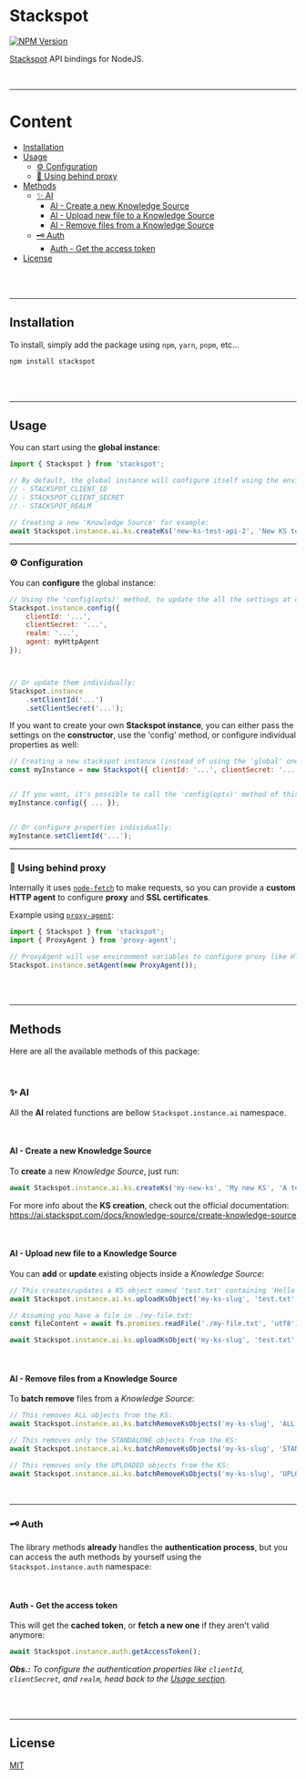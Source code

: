 # Stackspot

[![NPM Version][npm-image]][npm-url]


[Stackspot](https://stackspot.com/) API bindings for NodeJS.

<br>

---


# Content

<!-- TOC -->
- [Installation](#installation)
- [Usage](#usage)
  - [⚙️ Configuration](#-configuration)
  - [🛜 Using behind proxy](#-using-behind-proxy)
- [Methods](#methods)
  - [✨ AI](#-ai)
    - [AI - Create a new Knowledge Source](#ai---create-a-new-knowledge-source)
    - [AI - Upload new file to a Knowledge Source](#ai---upload-new-file-to-a-knowledge-source)
    - [AI - Remove files from a Knowledge Source](#ai---remove-files-from-a-knowledge-source)
  - [🗝️ Auth](#-auth)
    - [Auth - Get the access token](#auth---get-the-access-token)
- [License](#license)
<!-- TOC -->




<br>
<br>

---

## Installation

To install, simply add the package using `npm`, `yarn`, `pnpm`, etc...

```bash
npm install stackspot
```



<br>
<br>

---

## Usage

You can start using the **global instance**:

```javascript
import { Stackspot } from 'stackspot';

// By default, the global instance will configure itself using the environment variables:
// - STACKSPOT_CLIENT_ID
// - STACKSPOT_CLIENT_SECRET
// - STACKSPOT_REALM

// Creating a new 'Knowledge Source' for example:
await Stackspot.instance.ai.ks.createKs('new-ks-test-api-2', 'New KS test', 'This is a test KS', 'CUSTOM');
```

---

### ⚙️ Configuration

You can **configure** the global instance:

```javascript
// Using the 'config(opts)' method, to update the all the settings at once:
Stackspot.instance.config({
	clientId: '...',
	clientSecret: '...',
	realm: '...',
	agent: myHttpAgent
});



// Or update them individually:
Stackspot.instance
	.setClientId('...')
	.setClientSecret('...');
```

If you want to create your own **Stackspot instance**, you can either pass the settings on the **constructor**, use the 'config' method, or configure individual properties as well:

```javascript
// Creating a new stackspot instance (instead of using the 'global' one):
const myInstance = new Stackspot({ clientId: '...', clientSecret: '...', realm: '...' });


// If you want, it's possible to call the 'config(opts)' method of this instance as well to update the settings:
myInstance.config({ ... });


// Or configure properties individually:
myInstance.setClientId('...');
```

---

### 🛜 Using behind proxy

Internally it uses [`node-fetch`](https://github.com/node-fetch/node-fetch) to make requests, so you can provide a **custom HTTP agent** to configure **proxy** and **SSL certificates**.

Example using [`proxy-agent`](https://www.npmjs.com/package/proxy-agent):

```javascript
import { Stackspot } from 'stackspot';
import { ProxyAgent } from 'proxy-agent';

// ProxyAgent will use environment variables to configure proxy like HTTP_PROXY, HTTPS_PROXY and NO_PROXY.
Stackspot.instance.setAgent(new ProxyAgent());
```

<br>
<br>

---

## Methods

Here are all the available methods of this package:

<br>

### ✨ AI

All the **AI** related functions are bellow `Stackspot.instance.ai` namespace.


<br>

#### AI - Create a new Knowledge Source

To **create** a new _Knowledge Source_, just run:

```javascript
await Stackspot.instance.ai.ks.createKs('my-new-ks', 'My new KS', 'A test KS', 'CUSTOM');
```

For more info about the **KS creation**, check out the official documentation: https://ai.stackspot.com/docs/knowledge-source/create-knowledge-source


<br>

#### AI - Upload new file to a Knowledge Source

You can **add** or **update** existing objects inside a _Knowledge Source_:


```javascript
// This creates/updates a KS object named 'test.txt' containing 'Hello World' text:
await Stackspot.instance.ai.ks.uploadKsObject('my-ks-slug', 'test.txt', 'Hello World');
```

```javascript
// Assuming you have a file in ./my-file.txt:
const fileContent = await fs.promises.readFile('./my-file.txt', 'utf8');

await Stackspot.instance.ai.ks.uploadKsObject('my-ks-slug', 'test.txt', fileContent);
```

<br>

#### AI - Remove files from a Knowledge Source

To **batch remove** files from a _Knowledge Source_:

```javascript
// This removes ALL objects from the KS:
await Stackspot.instance.ai.ks.batchRemoveKsObjects('my-ks-slug', 'ALL');
```

```javascript
// This removes only the STANDALONE objects from the KS:
await Stackspot.instance.ai.ks.batchRemoveKsObjects('my-ks-slug', 'STANDALONE');
```

```javascript
// This removes only the UPLOADED objects from the KS:
await Stackspot.instance.ai.ks.batchRemoveKsObjects('my-ks-slug', 'UPLOADED');
```

<br>

---

### 🗝️ Auth

The library methods **already** handles the **authentication process**, but you can access the auth methods by yourself using the `Stackspot.instance.auth` namespace:

<br>

#### Auth - Get the access token

This will get the **cached token**, or **fetch a new one** if they aren't valid anymore:

```javascript
await Stackspot.instance.auth.getAccessToken();
```

_**Obs.:** To configure the authentication properties like `clientId`, `clientSecret`, and `realm`, head back to the [Usage section](#usage)._


<br>
<br>

---

## License
[MIT](LICENSE)

[npm-image]: https://img.shields.io/npm/v/stackspot.svg
[npm-url]: https://npmjs.org/package/stackspot
